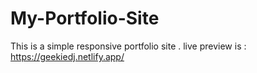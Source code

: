 # My-Portfolio-Site
This is a simple responsive portfolio site .
live preview is : https://geekiedj.netlify.app/
